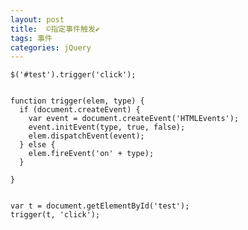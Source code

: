 ```yaml
---
layout: post
title:  ©️指定事件触发✔︎
tags: 事件
categories: jQuery
---
```




	$('#test').trigger('click');
	

	function trigger(elem, type) {
	  if (document.createEvent) {   
	    var event = document.createEvent('HTMLEvents');   
	    event.initEvent(type, true, false);   
	    elem.dispatchEvent(event);  
	  } else {   
	    elem.fireEvent('on' + type);  
	  }

	}
	

	var t = document.getElementById('test');
	trigger(t, 'click');



